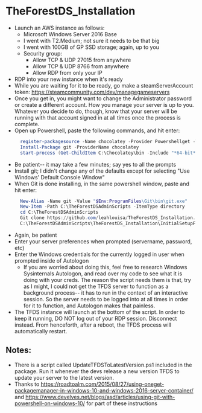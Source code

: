 # TheForestDS_Installation
* Launch an AWS instance as follows:
	* Microsoft Windows Server 2016 Base
	* I went with T2.Medium; not sure it needs to be that big
	* I went with 100GB of GP SSD storage; again, up to you
	* Security group:
		* Allow TCP & UDP 27015 from anywhere
		* Allow TCP & UDP 8766 from anywhere
		* Allow RDP from only your IP
* RDP into your new instance when it's ready
*  While you are waiting for it to be ready, go make a steamServerAccount token: https://steamcommunity.com/dev/managegameservers
* Once you get in, you might want to change the Administrator password or create a different account.  How you manage your server is up to you.  Whatever you decide to do, though, know that your server will be running with that account signed in at all times once the process is complete.
* Open up Powershell, paste the following commands, and hit enter:
  ```powershell
	register-packagesource -Name chocolatey -Provider Powershellget -Trusted -Location http://chocolatey.org/api/v2/ -Verbose
	Install-Package git -ProviderName chocolatey
	start-process (Get-ChildItem C:\Chocolatey\bin -Include "*64-bit*" -Recurse)
  ```
* Be patient-- it may take a few minutes; say yes to all the prompts
* Install git; I didn't change any of the defaults except for selecting "Use Windows' Default Console Window"
* When Git is done installing, in the same powershell window, paste and hit enter:
  ```powershell
	New-Alias -Name git -Value "$Env:ProgramFiles\Git\bin\git.exe"
	New-Item -Path C:\TheForestDSAdminScripts -ItemType directory
	cd C:\TheForestDSAdminScripts
	Git clone https://github.com/leahlouisa/TheForestDS_Installation.git #this throws an error but works anyway
	C:\TheForestDSAdminScripts\TheForestDS_Installation\InitialSetupForTheForestDS.ps1
    ```
* Again, be patient
* Enter your server preferences when prompted (servername, password, etc)
* Enter the Windows credentials for the currently logged in user when prompted inside of Autologon
	* If you are worried about doing this, feel free to research Windows Sysinternals Autologon, and read over my code to see what it is doing with your creds.  The reason the script needs them is that, try as I might, I could not get the TFDS server to function as a background process-- it has to run in the context of an interactive session.  So the server needs to be logged into at all times in order for it to function, and Autologon makes that painless.
* The TFDS instance will launch at the bottom of the script.  In order to keep it running, DO NOT log out of your RDP session.  Disconnect instead.  From henceforth, after a reboot, the TFDS process will automatically restart.

## Notes:
* There is a script called UpdateTFDSToLatestVersion.ps1 included in the package.  Run it whenever the devs release a new version TFDS to update your server to the latest version.
* Thanks to https://roadtoalm.com/2015/08/27/using-oneget-packagemanager-in-windows-10-and-windows-2016-server-container/ and https://www.develves.net/blogs/asd/articles/using-git-with-powershell-on-windows-10/ for part of these instructions
